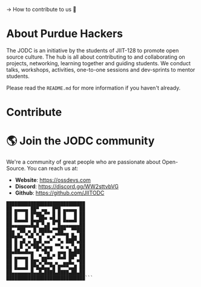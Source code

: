 -> How to contribute to us 🤝

# About Purdue Hackers

The JODC is an initiative by the students of JIIT-128 to promote open source culture. The hub is all about contributing to and collaborating on projects, networking, learning together and guiding students. We conduct talks, workshops, activities, one-to-one sessions and dev-sprints to mentor students.

Please read the `README.md` for more information if you haven't already.

# Contribute

# 🌎 Join the JODC community

We're a community of great people who are passionate about Open-Source. You can reach us at:

- **Website**: https://ossdevs.com
- **Discord**: https://discord.gg/WW2sttvbVG
- **Github**: https://github.com/JIITODC

```
█████████████████████████████
██ ▄▄▄▄▄ ██▀ ▄▄  █▀█ ▄▄▄▄▄ ██
██ █   █ █▀██▄▀▀ █ █ █   █ ██
██ █▄▄▄█ █▄▄██▀ ▀█▄█ █▄▄▄█ ██
██▄▄▄▄▄▄▄█▄█ ▀▄█ ▀ █▄▄▄▄▄▄▄██
██▄ ▀██ ▄ █ ████▄▀▀██▀  ▀▀███
███▄█▄ ▀▄█ ▀▄▀ ▄ ▄▀▀▀▀█ █▄ ██
██ █ ▄█ ▄ █▄█ ▄▄▀  ▀▄ ███▀▄██
██ █ █ ▀▄▀██▄▀▄▄▄ ▀▀▄ ▄ ▀▄ ██
██▄██▄▄█▄▄ ▀ ▀█▄▀  ▄▄▄ █▄████
██ ▄▄▄▄▄ █  ▀▄▄█▄▀ █▄█ ██▀ ██
██ █   █ ██▀▄▀█▄▄ ▄  ▄▄█▄ ▀██
██ █▄▄▄█ █▀█▄█▄▄▀█ █▀▀▀▄▄█ ██
██▄▄▄▄▄▄▄█▄▄█▄████▄████▄██▄██
█████████████████████████████```

